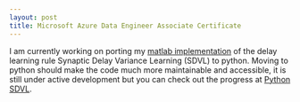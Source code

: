 ```yaml
---
layout: post
title: Microsoft Azure Data Engineer Associate Certificate
---
```


I am currently working on porting my [matlab implementation](https://github.com/jotia1/modular-spikingnets) of the delay learning rule Synaptic Delay Variance Learning (SDVL) to python. 
Moving to python should make the code much more maintainable and accessible, it is still under active development but you can check out the progress at [Python SDVL](https://github.com/jotia1/pythonSDVL).
